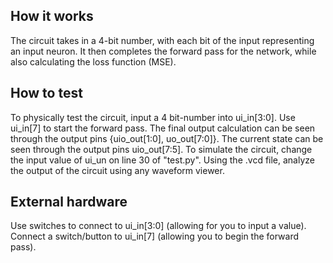 <!---

This file is used to generate your project datasheet. Please fill in the information below and delete any unused
sections.

You can also include images in this folder and reference them in the markdown. Each image must be less than
512 kb in size, and the combined size of all images must be less than 1 MB.
-->

## How it works

The circuit takes in a 4-bit number, with each bit of the input representing an input neuron. It then completes the forward pass for the network, while also calculating the loss function (MSE).

## How to test

To physically test the circuit, input a 4 bit-number into ui_in[3:0]. Use ui_in[7] to start the forward pass.  The final output calculation can be seen through the output pins {uio_out[1:0], uo_out[7:0]}. The current state can be seen through the output pins uio_out[7:5].
To simulate the circuit, change the input value of ui_un on line 30 of "test.py". Using the .vcd file, analyze the output of the circuit using any waveform viewer.

## External hardware

Use switches to connect to ui_in[3:0] (allowing for you to input a value). Connect a switch/button to ui_in[7] (allowing you to begin the forward pass).
